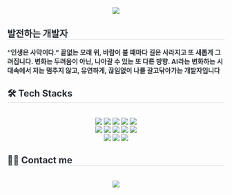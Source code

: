 <div align= "center">
    <img src="https://capsule-render.vercel.app/api?type=waving&color=3693f7&height=180&text=Seong%20Min%20Lim&animation=fadeIn&fontColor=ffffff&fontSize=50" />
    </div>
    <div style="text-align: left;"> 
    <h2 style="border-bottom: 1px solid #d8dee4; color: #282d33;"> 발전하는 개발자 </h2>  
    <div style="font-weight: 700; font-size: 15px; text-align: left; color: #282d33;"> “인생은 사막이다.” 끝없는 모래 위, 바람이 불 때마다 길은 사라지고 또 새롭게 그려집니다. 변화는 두려움이 아닌, 나아갈 수 있는 또 다른 방향. AI라는 변화하는 시대속에서 저는 멈추지 않고, 유연하게, 끊임없이 나를 갈고닦아가는 개발자입니다 </div> 
    </div>
    <div style="text-align: left;">
    <h2 style="border-bottom: 1px solid #d8dee4; color: #282d33;"> 🛠️ Tech Stacks </h2> <br> 
    <div  align= "center"> <img src="https://img.shields.io/badge/Flask-000000?style=flat&logo=Flask&logoColor=white">
          <img src="https://img.shields.io/badge/Flutter-02569B?style=flat&logo=Flutter&logoColor=white">
          <img src="https://img.shields.io/badge/Github-181717?style=flat&logo=Github&logoColor=white">
          <img src="https://img.shields.io/badge/HTML5-E34F26?style=flat&logo=HTML5&logoColor=white">
          <img src="https://img.shields.io/badge/Java-007396?style=flat&logo=Java&logoColor=white">
          <br/><img src="https://img.shields.io/badge/Javascript-F7DF1E?style=flat&logo=Javascript&logoColor=white">
          <img src="https://img.shields.io/badge/Linux-FCC624?style=flat&logo=Linux&logoColor=white">
          <img src="https://img.shields.io/badge/MySQL-4479A1?style=flat&logo=MySQL&logoColor=white">
          <img src="https://img.shields.io/badge/Notion-000000?style=flat&logo=Notion&logoColor=white">
          <img src="https://img.shields.io/badge/Oracle-F80000?style=flat&logo=Oracle&logoColor=white">
          <br/><img src="https://img.shields.io/badge/Python-3776AB?style=flat&logo=Python&logoColor=white">
          <img src="https://img.shields.io/badge/PyTorch-EE4C2C?style=flat&logo=PyTorch&logoColor=white">
          <img src="https://img.shields.io/badge/Tensorflow-FF6F00?style=flat&logo=Tensorflow&logoColor=white">
          </div>
    </div>
    <div style="text-align: left;">
    <h2 style="border-bottom: 1px solid #d8dee4; color: #282d33;"> 🧑‍💻 Contact me </h2> <br> 
    <div align= "center"> <a href=sxungn2n> <img src="https://img.shields.io/badge/Instagram-E4405F?style=flat&logo=Instagram&logoColor=white&link=sxungn2n"> </a>
          </div>  <br> 
    <div align= "center">  </div> 
    </div>
    
